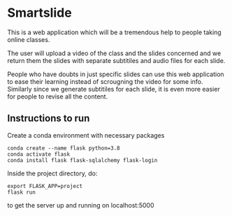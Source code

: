 # Smartslide

This is a web application which will be a tremendous help to people taking online classes.

The user will upload a video of the class and the slides concerned and we return them the slides with separate subtitiles and audio files for each slide.

People who have doubts in just specific slides can use this web application to ease their learning instead of scrougning the video for some info. Similarly since we generate subtitiles for each slide, it is even more easier for people to revise all the content.

## Instructions to run

Create a conda environment with necessary packages
```
conda create --name flask python=3.8
conda activate flask
conda install flask flask-sqlalchemy flask-login
```

Inside the project directory, do:
```
export FLASK_APP=project
flask run
```
to get the server up and running on localhost:5000
